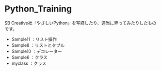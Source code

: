 # Python_Training

SB Creative社「やさしいPython」を写経したり、適当に弄ってみたりしたものです。

- Sample11 ：リスト操作
- Sample8 ：リストとタプル
- Sample10 ：デコレーター
- Sample6 ：クラス
- myclass ：クラス
